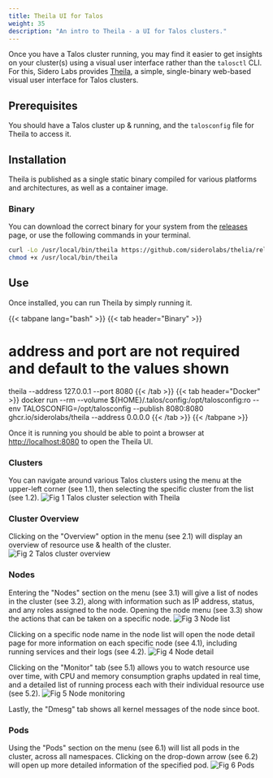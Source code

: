 ```yaml
---
title: Theila UI for Talos
weight: 35
description: "An intro to Theila - a UI for Talos clusters."
---
```


Once you have a Talos cluster running, you may find it easier to get insights on your cluster(s) using a visual user interface rather than the `talosctl` CLI.
For this, Sidero Labs provides [Theila](https://github.com/siderolabs/theila), a simple, single-binary web-based visual user interface for Talos clusters.

## Prerequisites

You should have a Talos cluster up & running, and the `talosconfig` file for Theila to access it.

## Installation

Theila is published as a single static binary compiled for various platforms and architectures, as well as a container image.

### Binary

You can download the correct binary for your system from the [releases](https://github.com/siderolabs/theila/releases) page, or use the following commands in your terminal.

```bash
curl -Lo /usr/local/bin/theila https://github.com/siderolabs/thelia/releases/download/{{< thelia_release >}}/thelia-$(uname -s | tr "[:upper:]" "[:lower:]")-amd64
chmod +x /usr/local/bin/theila
```

## Use

Once installed, you can run Theila by simply running it.

<!-- markdownlint-disable MD001 -->
<!-- markdownlint-disable MD022 -->
<!-- markdownlint-disable MD025 -->

{{< tabpane lang="bash" >}}
{{< tab header="Binary" >}}
# address and port are not required and default to the values shown
theila --address 127.0.0.1 --port 8080
{{< /tab >}}
{{< tab header="Docker" >}}
docker run --rm --volume ${HOME}/.talos/config:/opt/talosconfig:ro --env TALOSCONFIG=/opt/talosconfig --publish 8080:8080 ghcr.io/siderolabs/theila --address 0.0.0.0
{{< /tab >}}
{{< /tabpane >}}

Once it is running you should be able to point a browser at [http://localhost:8080](http://localhost:8080) to open the Theila UI.

### Clusters

You can navigate around various Talos clusters using the menu at the upper-left corner (see 1.1), then selecting the specific cluster from the list (see 1.2).
![Fig 1 Talos cluster selection with Theila](/images/theila-cluster-selection.png)

### Cluster Overview

Clicking on the "Overview" option in the menu (see 2.1) will display an overview of resource use & health of the cluster.
![Fig 2 Talos cluster overview](/images/theila-cluster-overview.png)

### Nodes

Entering the "Nodes" section on the menu (see 3.1) will give a list of nodes in the cluster (see 3.2), along with information such as IP address, status, and any roles assigned to the node.
Opening the node menu (see 3.3) show the actions that can be taken on a specific node.
![Fig 3 Node list](/images/theila-nodes.png)

Clicking on a specific node name in the node list will open the node detail page for more information on each specific node (see 4.1), including running services and their logs (see 4.2).
![Fig 4 Node detail](/images/theila-node-detail.png)

Clicking on the "Monitor" tab (see 5.1) allows you to watch resource use over time, with CPU and memory consumption graphs updated in real time, and a detailed list of running process each with their individual resource use (see 5.2).
![Fig 5 Node monitoring](/images/theila-node-monitor.png)

Lastly, the "Dmesg" tab shows all kernel messages of the node since boot.

### Pods

Using the "Pods" section on the menu (see 6.1) will list all pods in the cluster, across all namespaces.
Clicking on the drop-down arrow (see 6.2) will open up more detailed information of the specified pod.
![Fig 6 Pods](/images/theila-pods.png)
